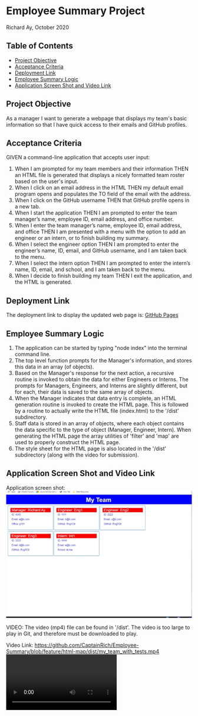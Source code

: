 # Employee Summary Project

Richard Ay, October 2020

## Table of Contents
* [Project Objective](#project-objective)
* [Acceptance Criteria](#acceptance-criteria)
* [Deployment Link](#deployment-link)
* [Employee Summary Logic](#employee-summary-logic)
* [Application Screen Shot and Video Link](#application-screen-shot-and-video-link)



## Project Objective
As a manager I want to generate a webpage that displays my team's basic information so that I have quick access to their emails and GitHub profiles.

## Acceptance Criteria
GIVEN a command-line application that accepts user input:

1) When I am prompted for my team members and their information THEN an HTML file is generated that displays a nicely formatted team roster based on the user's input.
2) When I click on an email address in the HTML THEN my default email program opens and populates the TO field of the email with the address.
3) When I click on the GitHub username THEN that GitHub profile opens in a new tab.
4) When I start the application THEN I am prompted to enter the team manager’s name, employee ID, email address, and office number.
5) When I enter the team manager’s name, employee ID, email address, and office THEN I am presented with a menu with the option to add an engineer or an intern, or to finish building my summary.
6) When I select the engineer option THEN I am prompted to enter the engineer’s name, ID, email, and GitHub username, and I am taken back to the menu.
7) When I select the intern option THEN I am prompted to enter the intern’s name, ID, email, and school, and I am taken back to the menu.
8) When I decide to finish building my team THEN I exit the application, and the HTML is generated.

## Deployment Link
The deployment link to display the updated web page is: 
[GitHub Pages](https://github.com/CaptainRich/Employee-Summary) 

## Employee Summary Logic

1) The application can be started by typing "node index" into the terminal command line.
2) The top level function prompts for the Manager's information, and stores this data in an array (of objects).
3) Based on the Manager's response for the next action, a recursive routine is invoked to obtain the data for either Engineers or Interns.  The prompts for Managers, Engineers, and Interns are slightly different, but for each, their data is saved to the same array of objects.
4) When the Manager indicates that data entry is complete, an HTML generation routine is invoked to create the HTML page.  This is followed by a routine to actually write the HTML file (index.html) to the '/dist' subdirectory.
5) Staff data is stored in an array of objects, where each object contains the data specific to the type of object (Manager, Engineer, Intern).  When generating the HTML page the array utilities of 'filter' and 'map' are used to properly construct the HTML page.
6) The style sheet for the HTML page is also located in the '/dist' subdirectory (along with the video for submission).


## Application Screen Shot and Video Link

Application screen shot:
![Employee Summary Image](./screenshot1.jpg)

VIDEO:  The video (mp4) file can be found in '/dist'.  The video is too large to play in Git, and therefore must be downloaded to play.

Video Link: https://github.com/CaptainRich/Employee-Summary/blob/feature/html-map/dist/my_team_with_tests.mp4 
![Walk thru Video](https://github.com/CaptainRich/Employee-Summary/blob/feature/html-map/dist/my_team_with_tests.mp4)

